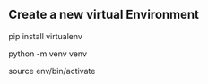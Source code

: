 

## Create a new virtual Environment
pip install virtualenv

python -m venv venv

source env/bin/activate

